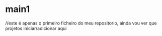 # main1
//este é apenas o primeiro ficheiro do meu repositorio, ainda vou ver que projetos iniciar/adicionar aqui

